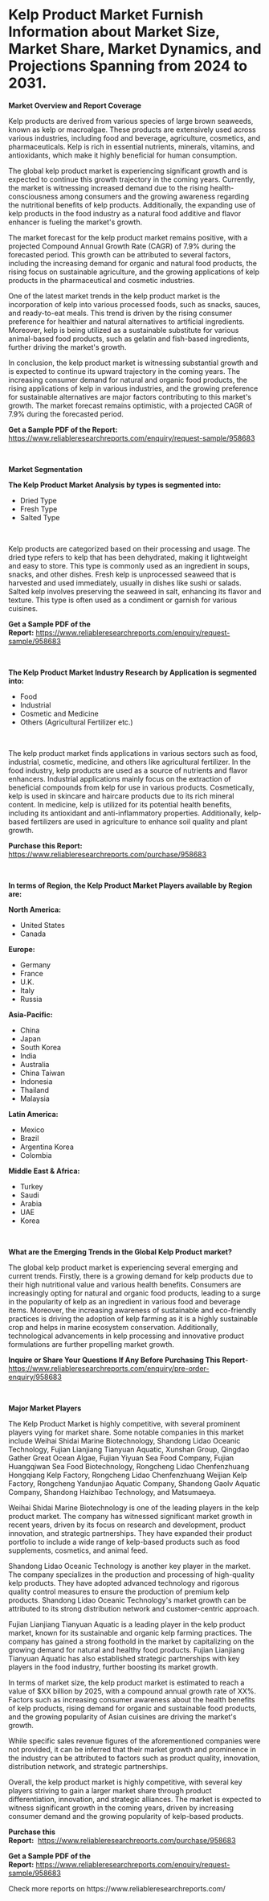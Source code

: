 <p><h1>Kelp Product Market Furnish Information about Market Size, Market Share, Market Dynamics, and Projections Spanning from 2024 to 2031.</h1></p><p><strong>Market Overview and Report Coverage</strong></p>
<p><p>Kelp products are derived from various species of large brown seaweeds, known as kelp or macroalgae. These products are extensively used across various industries, including food and beverage, agriculture, cosmetics, and pharmaceuticals. Kelp is rich in essential nutrients, minerals, vitamins, and antioxidants, which make it highly beneficial for human consumption.</p><p>The global kelp product market is experiencing significant growth and is expected to continue this growth trajectory in the coming years. Currently, the market is witnessing increased demand due to the rising health-consciousness among consumers and the growing awareness regarding the nutritional benefits of kelp products. Additionally, the expanding use of kelp products in the food industry as a natural food additive and flavor enhancer is fueling the market's growth.</p><p>The market forecast for the kelp product market remains positive, with a projected Compound Annual Growth Rate (CAGR) of 7.9% during the forecasted period. This growth can be attributed to several factors, including the increasing demand for organic and natural food products, the rising focus on sustainable agriculture, and the growing applications of kelp products in the pharmaceutical and cosmetic industries.</p><p>One of the latest market trends in the kelp product market is the incorporation of kelp into various processed foods, such as snacks, sauces, and ready-to-eat meals. This trend is driven by the rising consumer preference for healthier and natural alternatives to artificial ingredients. Moreover, kelp is being utilized as a sustainable substitute for various animal-based food products, such as gelatin and fish-based ingredients, further driving the market's growth.</p><p>In conclusion, the kelp product market is witnessing substantial growth and is expected to continue its upward trajectory in the coming years. The increasing consumer demand for natural and organic food products, the rising applications of kelp in various industries, and the growing preference for sustainable alternatives are major factors contributing to this market's growth. The market forecast remains optimistic, with a projected CAGR of 7.9% during the forecasted period.</p></p>
<p><strong>Get a Sample PDF of the Report:</strong> <a href="https://www.reliableresearchreports.com/enquiry/request-sample/958683">https://www.reliableresearchreports.com/enquiry/request-sample/958683</a></p>
<p>&nbsp;</p>
<p><strong>Market Segmentation</strong></p>
<p><strong>The Kelp Product Market Analysis by types is segmented into:</strong></p>
<p><ul><li>Dried Type</li><li>Fresh Type</li><li>Salted Type</li></ul></p>
<p>&nbsp;</p>
<p><p>Kelp products are categorized based on their processing and usage. The dried type refers to kelp that has been dehydrated, making it lightweight and easy to store. This type is commonly used as an ingredient in soups, snacks, and other dishes. Fresh kelp is unprocessed seaweed that is harvested and used immediately, usually in dishes like sushi or salads. Salted kelp involves preserving the seaweed in salt, enhancing its flavor and texture. This type is often used as a condiment or garnish for various cuisines.</p></p>
<p><strong>Get a Sample PDF of the Report:</strong>&nbsp;<a href="https://www.reliableresearchreports.com/enquiry/request-sample/958683">https://www.reliableresearchreports.com/enquiry/request-sample/958683</a></p>
<p>&nbsp;</p>
<p><strong>The Kelp Product Market Industry Research by Application is segmented into:</strong></p>
<p><ul><li>Food</li><li>Industrial</li><li>Cosmetic and Medicine</li><li>Others (Agricultural Fertilizer etc.)</li></ul></p>
<p>&nbsp;</p>
<p><p>The kelp product market finds applications in various sectors such as food, industrial, cosmetic, medicine, and others like agricultural fertilizer. In the food industry, kelp products are used as a source of nutrients and flavor enhancers. Industrial applications mainly focus on the extraction of beneficial compounds from kelp for use in various products. Cosmetically, kelp is used in skincare and haircare products due to its rich mineral content. In medicine, kelp is utilized for its potential health benefits, including its antioxidant and anti-inflammatory properties. Additionally, kelp-based fertilizers are used in agriculture to enhance soil quality and plant growth.</p></p>
<p><strong>Purchase this Report:</strong>&nbsp; <a href="https://www.reliableresearchreports.com/purchase/958683">https://www.reliableresearchreports.com/purchase/958683</a></p>
<p>&nbsp;</p>
<p><strong>In terms of Region, the Kelp Product Market Players available by Region are:</strong></p>
<p>
    <p> <strong> North America: </strong>
        <ul>
            <li>United States</li>
            <li>Canada</li>
        </ul>
        </p> 
    <p> <strong> Europe: </strong>
        <ul>
            <li>Germany</li>
            <li>France</li>
            <li>U.K.</li>
            <li>Italy</li>
            <li>Russia</li>
        </ul>
        </p> 
    <p> <strong> Asia-Pacific: </strong>
        <ul>
            <li>China</li>
            <li>Japan</li>
            <li>South Korea</li>
            <li>India</li>
            <li>Australia</li>
            <li>China Taiwan</li>
            <li>Indonesia</li>
            <li>Thailand</li>
            <li>Malaysia</li>
        </ul>
        </p> 
    <p> <strong> Latin America: </strong>
        <ul>
            <li>Mexico</li>
            <li>Brazil</li>
            <li>Argentina Korea</li>
            <li>Colombia</li>
        </ul>
        </p> 
    <p> <strong> Middle East & Africa: </strong>
        <ul>
            <li>Turkey</li>
            <li>Saudi</li>
            <li>Arabia</li>
            <li>UAE</li>
            <li>Korea</li>
        </ul>
    </p>
    </p>
<p>&nbsp;</p>
<p><strong>What are the Emerging Trends in the Global Kelp Product market?</strong></p>
<p><p>The global kelp product market is experiencing several emerging and current trends. Firstly, there is a growing demand for kelp products due to their high nutritional value and various health benefits. Consumers are increasingly opting for natural and organic food products, leading to a surge in the popularity of kelp as an ingredient in various food and beverage items. Moreover, the increasing awareness of sustainable and eco-friendly practices is driving the adoption of kelp farming as it is a highly sustainable crop and helps in marine ecosystem conservation. Additionally, technological advancements in kelp processing and innovative product formulations are further propelling market growth.</p></p>
<p><strong>Inquire or Share Your Questions If Any Before Purchasing This Report</strong>- <a href="https://www.reliableresearchreports.com/enquiry/pre-order-enquiry/958683">https://www.reliableresearchreports.com/enquiry/pre-order-enquiry/958683</a></p>
<p>&nbsp;</p>
<p><strong>Major Market Players</strong></p>
<p><p>The Kelp Product Market is highly competitive, with several prominent players vying for market share. Some notable companies in this market include Weihai Shidai Marine Biotechnology, Shandong Lidao Oceanic Technology, Fujian Lianjiang Tianyuan Aquatic, Xunshan Group, Qingdao Gather Great Ocean Algae, Fujian Yiyuan Sea Food Company, Fujian Huangqiwan Sea Food Biotechnology, Rongcheng Lidao Chenfenzhuang Hongqiang Kelp Factory, Rongcheng Lidao Chenfenzhuang Weijian Kelp Factory, Rongcheng Yandunjiao Aquatic Company, Shandong Gaolv Aquatic Company, Shandong Haizhibao Technology, and Matsumaeya.</p><p>Weihai Shidai Marine Biotechnology is one of the leading players in the kelp product market. The company has witnessed significant market growth in recent years, driven by its focus on research and development, product innovation, and strategic partnerships. They have expanded their product portfolio to include a wide range of kelp-based products such as food supplements, cosmetics, and animal feed.</p><p>Shandong Lidao Oceanic Technology is another key player in the market. The company specializes in the production and processing of high-quality kelp products. They have adopted advanced technology and rigorous quality control measures to ensure the production of premium kelp products. Shandong Lidao Oceanic Technology's market growth can be attributed to its strong distribution network and customer-centric approach.</p><p>Fujian Lianjiang Tianyuan Aquatic is a leading player in the kelp product market, known for its sustainable and organic kelp farming practices. The company has gained a strong foothold in the market by capitalizing on the growing demand for natural and healthy food products. Fujian Lianjiang Tianyuan Aquatic has also established strategic partnerships with key players in the food industry, further boosting its market growth.</p><p>In terms of market size, the kelp product market is estimated to reach a value of $XX billion by 2025, with a compound annual growth rate of XX%. Factors such as increasing consumer awareness about the health benefits of kelp products, rising demand for organic and sustainable food products, and the growing popularity of Asian cuisines are driving the market's growth.</p><p>While specific sales revenue figures of the aforementioned companies were not provided, it can be inferred that their market growth and prominence in the industry can be attributed to factors such as product quality, innovation, distribution network, and strategic partnerships.</p><p>Overall, the kelp product market is highly competitive, with several key players striving to gain a larger market share through product differentiation, innovation, and strategic alliances. The market is expected to witness significant growth in the coming years, driven by increasing consumer demand and the growing popularity of kelp-based products.</p></p>
<p><strong>Purchase this Report:</strong>&nbsp;&nbsp;<a href="https://www.reliableresearchreports.com/purchase/958683">https://www.reliableresearchreports.com/purchase/958683</a></p>
<p></p>
<p><strong>Get a Sample PDF of the Report:</strong>&nbsp;<a href="https://www.reliableresearchreports.com/enquiry/request-sample/958683">https://www.reliableresearchreports.com/enquiry/request-sample/958683</a></p>
<p>Check more reports on https://www.reliableresearchreports.com/</p>